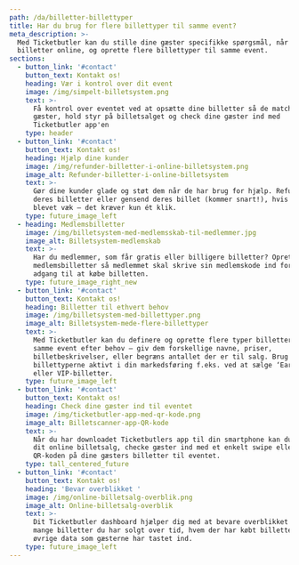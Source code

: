 ```yaml
---
path: /da/billetter-billettyper
title: Har du brug for flere billettyper til samme event?
meta_description: >-
  Med Ticketbutler kan du stille dine gæster specifikke spørgsmål, når du sælger
  billetter online, og oprette flere billettyper til samme event. 
sections:
  - button_link: '#contact'
    button_text: Kontakt os!
    heading: Vær i kontrol over dit event
    image: /img/simpelt-billetsystem.png
    text: >-
      Få kontrol over eventet ved at opsætte dine billetter så de matcher dine
      gæster, hold styr på billetsalget og check dine gæster ind med
      Ticketbutler app'en
    type: header
  - button_link: '#contact'
    button_text: Kontakt os!
    heading: Hjælp dine kunder
    image: /img/refunder-billetter-i-online-billetsystem.png
    image_alt: Refunder-billetter-i-online-billetsystem
    text: >-
      Gør dine kunder glade og støt dem når de har brug for hjælp. Refundér
      deres billetter eller gensend deres billet (kommer snart!), hvis den er
      blevet væk – det kræver kun ét klik.  
    type: future_image_left
  - heading: Medlemsbilletter
    image: /img/billetsystem-med-medlemsskab-til-medlemmer.jpg
    image_alt: Billetsystem-medlemskab
    text: >-
      Har du medlemmer, som får gratis eller billigere billetter? Opret
      medlemsbilletter så medlemmet skal skrive sin medlemskode ind for at få
      adgang til at købe billetten.
    type: future_image_right_new
  - button_link: '#contact'
    button_text: Kontakt os!
    heading: Billetter til ethvert behov
    image: /img/billetsystem-med-billettyper.png
    image_alt: Billetsystem-mede-flere-billettyper
    text: >-
      Med Ticketbutler kan du definere og oprette flere typer billetter til
      samme event efter behov – giv dem forskellige navne, priser,
      billetbeskrivelser, eller begræns antallet der er til salg. Brug
      billettyperne aktivt i din markedsføring f.eks. ved at sælge ‘Early bird’-
      eller VIP-billetter.
    type: future_image_left
  - button_link: '#contact'
    button_text: Kontakt os!
    heading: Check dine gæster ind til eventet
    image: /img/ticketbutler-app-med-qr-kode.png
    image_alt: Billetscanner-app-QR-kode
    text: >-
      Når du har downloadet Ticketbutlers app til din smartphone kan du følge
      dit online billetsalg, checke gæster ind med et enkelt swipe eller scanne
      QR-koden på dine gæsters billetter til eventet.
    type: tall_centered_future
  - button_link: '#contact'
    button_text: Kontakt os!
    heading: 'Bevar overblikket '
    image: /img/online-billetsalg-overblik.png
    image_alt: Online-billetsalg-overblik
    text: >-
      Dit Ticketbutler dashboard hjælper dig med at bevare overblikket over hvor
      mange billetter du har solgt over tid, hvem der har købt billetter og den
      øvrige data som gæsterne har tastet ind. 
    type: future_image_left
---
```


